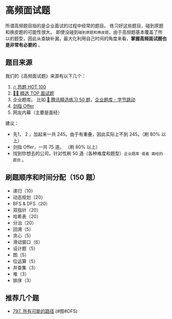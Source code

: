 # 高频面试题

所谓高频题目指的是企业面试的过程中经常的题目。 练习好这些题目，碰到原题和换皮题的可能性很大。 即使没碰到`碰到原题和换皮题`，由于高频题基本覆盖了所以的题型，因此从查缺补漏，最大化利用自己时间的角度来看，**掌握高频面试题也是非常有必要的** 。

## 题目来源

我们的《高频面试题》来源有以下几个：

1. [🔥 热题 HOT 100](https://leetcode-cn.com/problemset/hot-100/)
2. [ 👨‍💻 精选 TOP 面试题](https://leetcode-cn.com/problemset/top/)
3. 企业题库。 比如 [🐧 腾讯精选练习 50 题](https://leetcode-cn.com/problemset/50/)，[企业题库 - 字节跳动](https://leetcode-cn.com/company/bytedance/)
4. [剑指 Offer](https://leetcode-cn.com/problemset/lcof/)
5. 网友内幕（主要是面经）


建议： 

- 先1， 2 ，加起来一共 245。由于有重叠，因此实际上不到 245。（刷 80% 以上）
- 剑指 Offer，一共 75 道。 （刷 80% 以上）
- 找到你想去的公司，针对性刷 50 道（各种难度和题型）`企业题库 或者 面经的题目` 。

## 刷题顺序和时间分配（150 题）

- 递归（10）
- 动态规划（20）
- BFS & DFS（20）
- 双指针（20）
- 哈希表（20）
- 分治（20）
- 回溯（5）
- 贪心（5）
- 滑动窗口（6）
- 设计题（5）
- 图（5）
- 位运算（5）
- 并查集（3）
- 堆（3）
- 排序（3）


## 推荐几个题

- [797. 所有可能的路径](https://leetcode-cn.com/problems/all-paths-from-source-to-target/) (#图#DFS)



